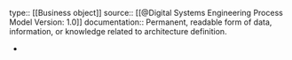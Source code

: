 type:: [[Business object]]
source:: [[@Digital Systems Engineering Process Model Version: 1.0]]
documentation:: Permanent, readable form of data, information, or knowledge related to architecture definition.

-